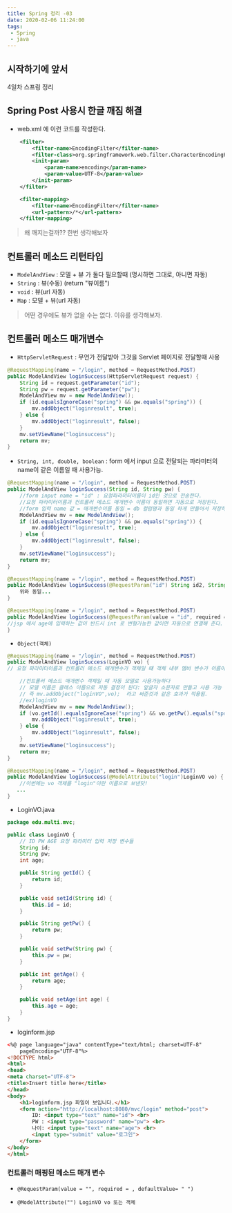 ```yaml
---
title: Spring 정리 -03
date: 2020-02-06 11:24:00
tags:
 - Spring
 - java
---
```


## 시작하기에 앞서

4일차 스프링 정리





## Spring Post 사용시 한글 깨짐 해결

- web.xml 에 이런 코드를 작성한다.

```xml
	<filter>
		<filter-name>EncodingFilter</filter-name>
		<filter-class>org.springframework.web.filter.CharacterEncodingFilter</filter-class>
		<init-param>
			<param-name>encoding</param-name>
			<param-value>UTF-8</param-value>
		</init-param>
	</filter>

	<filter-mapping>
		<filter-name>EncodingFilter</filter-name>
		<url-pattern>/*</url-pattern>
	</filter-mapping>

```

> 왜 깨지는걸까?? 한번 생각해보자



## 컨트롤러 메소드 리턴타입

- `ModelAndView` : 모델 + 뷰 가 둘다 필요할때 (명시하면 그대로, 아니면 자동)
- `String` : 뷰(수동) (return "뷰이름")
- `void` : 뷰(url 자동)
- `Map` : 모델 + 뷰(url 자동)

> 어떤 경우에도 뷰가 없을 수는 없다. 이유를 생각해보자.



## 컨트롤러 메소드 매개변수

- `HttpServletRequest` : 무언가 전달받아 그것을 Servlet 페이지로 전달할때 사용

```java
@RequestMapping(name = "/login", method = RequestMethod.POST)
public ModelAndView loginSuccess(HttpServletRequest request) {
    String id = request.getParameter("id");
    String pw = request.getParameter("pw");
    ModelAndView mv = new ModelAndView();
    if (id.equalsIgnoreCase("spring") && pw.equals("spring")) {
        mv.addObject("loginresult", true);
    } else {
        mv.addObject("loginresult", false);
    }
    mv.setViewName("loginsuccess");
    return mv;
}
```



- `String, int, double, boolean` : form 에서 input 으로 전달되는 파라미터의 name이 같은 이름일 때 사용가능.

```java
@RequestMapping(name = "/login", method = RequestMethod.POST)
public ModelAndView loginSuccess(String id, String pw) {
    //form input name = "id" : 요청파라미터이름이 id인 것으로 전송한다.
    //요청 파라미터이름과 컨트롤러 메소드 매개변수 이름이 동일하면 자동으로 저장된다.
    //form 입력 name 값 = 매개변수이름 동일 = db 컬럼명과 동일 하게 만들어서 저장하면 매우 단순해지고 좋음.
    ModelAndView mv = new ModelAndView();
    if (id.equalsIgnoreCase("spring") && pw.equals("spring")) {
        mv.addObject("loginresult", true);
    } else {
        mv.addObject("loginresult", false);
    }
    mv.setViewName("loginsuccess");
    return mv;
}

@RequestMapping(name = "/login", method = RequestMethod.POST)
public ModelAndView loginSuccess(@RequestParam("id") String id2, String pw) { // @RequestParam("id")라고 써있는 부분 = > id2 에 자동 저장되게 해줌.
    위와 동일...
}

@RequestMapping(name = "/login", method = RequestMethod.POST)
public ModelAndView loginSuccess(@RequestParam(value = "id", required = false, defaultValue = "spring") String id2,String pw, int age) 
//jsp 에서 age에 입력하는 값이 반드시 int 로 변형가능한 값이면 자동으로 연결해 준다.
}
```

- `Object(객체)`

```java
@RequestMapping(name = "/login", method = RequestMethod.POST)
public ModelAndView loginSuccess(LoginVO vo) {
// 요청 파라미터이름과 컨트롤러 메소드 매개변수가 객체일 떄 객체 내부 멤버 변수가 이름이 동일하면 자동 저장.

    //컨트롤러 메소드 매개변수 객체일 때 자동 모델로 사용가능하다
    // 모델 이름은 클래스 이름으로 자동 결정이 된다: 앞글자 소문자로 만들고 사용 가능 
    // 즉 mv.addObject("loginVO",vo);  라고 써준것과 같은 효과가 적용됨.
    //ex)loginVO
    ModelAndView mv = new ModelAndView();
    if (vo.getId().equalsIgnoreCase("spring") && vo.getPw().equals("spring")) {
        mv.addObject("loginresult", true);
    } else {
        mv.addObject("loginresult", false);
    }
    mv.setViewName("loginsuccess");
    return mv;
}

@RequestMapping(name = "/login", method = RequestMethod.POST)
public ModelAndView loginSuccess(@ModelAttribute("login")LoginVO vo) {
    //이번에는 vo 객체를 "login"이란 이름으로 보낸닷!
   ...
}

```



- LoginVO.java

```java
package edu.multi.mvc;

public class LoginVO {
	// ID PW AGE 요청 파라미터 입력 저장 변수들
	String id;
	String pw;
	int age;

	public String getId() {
		return id;
	}

	public void setId(String id) {
		this.id = id;
	}

	public String getPw() {
		return pw;
	}

	public void setPw(String pw) {
		this.pw = pw;
	}

	public int getAge() {
		return age;
	}

	public void setAge(int age) {
		this.age = age;
	}
}
```



- loginform.jsp

```html
<%@ page language="java" contentType="text/html; charset=UTF-8"
	pageEncoding="UTF-8"%>
<!DOCTYPE html>
<html>
<head>
<meta charset="UTF-8">
<title>Insert title here</title>
</head>
<body>
	<h1>loginform.jsp 파일이 보입니다.</h1>
	<form action="http://localhost:8080/mvc/login" method="post">
		ID: <input type="text" name="id"> <br> 
		PW : <input type="password" name="pw"> <br> 
		나이: <input type="text" name="age"> <br> 
		<input type="submit" value="로그인">
	</form>
</body>
</html>
```



### 컨트롤러 매핑된 메소드 매개 변수

- `@RequestParam(value = "", required = , defaultValue= " ")`

- `@ModelAttribute("") LoginVO vo 또는 객체`



